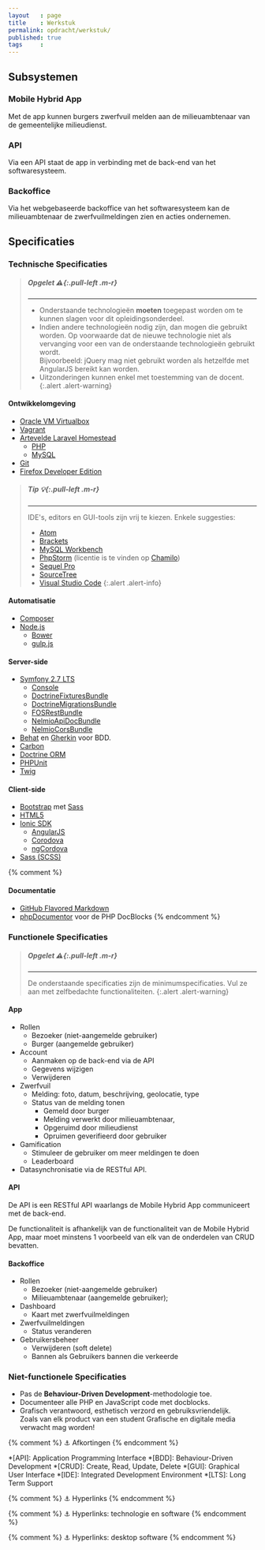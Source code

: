 ```yaml
---
layout   : page
title    : Werkstuk
permalink: opdracht/werkstuk/
published: true
tags     :
---
```


Subsystemen
-----------

### Mobile Hybrid App

Met de app kunnen burgers zwerfvuil melden aan de milieuambtenaar van de gemeentelijke milieudienst.

### API

Via een API staat de app in verbinding met de back-end van het softwaresysteem.

### Backoffice

Via het webgebaseerde backoffice van het softwaresysteem kan de milieuambtenaar de zwerfvuilmeldingen zien en acties ondernemen.

Specificaties
-------------

### Technische Specificaties

> ##### **Opgelet** *:warning:*{:.pull-left .m-r}
> ---
>
> - Onderstaande technologieën **moeten** toegepast worden om te kunnen slagen voor dit opleidingsonderdeel.
> - Indien andere technologieën nodig zijn, dan mogen die gebruikt worden. Op voorwaarde dat de nieuwe technologie niet als vervanging voor een van de onderstaande technologieën gebruikt wordt.  
>   Bijvoorbeeld: jQuery mag niet gebruikt worden als hetzelfde met AngularJS bereikt kan worden. 
> - Uitzonderingen kunnen enkel met toestemming van de docent.
{:.alert .alert-warning}

#### Ontwikkelomgeving

 - [Oracle VM Virtualbox][virtualbox]
 - [Vagrant][vagrant]
 - [Artevelde Laravel Homestead][artestead]
   - [PHP][php]
   - [MySQL][mysql]
 - [Git][git]
 - [Firefox Developer Edition][firefox]

> ##### **Tip** *:bulb:*{:.pull-left .m-r}
> ---
> IDE's, editors en GUI-tools zijn vrij te kiezen. Enkele suggesties:
>
> - [Atom][atom]
> - [Brackets][brackets]
> - [MySQL Workbench][mysql-workbench]
> - [PhpStorm][phpstorm] (licentie is te vinden op [Chamilo][chamilo-docs])
> - [Sequel Pro][sequelpro]
> - [SourceTree][sourcetree]
> - [Visual Studio Code][vscode]
{:.alert .alert-info}

#### Automatisatie

 - [Composer][composer]
 - [Node.js][node]
   - [Bower][bower]
   - [gulp.js][gulp]

#### Server-side

 - [Symfony 2.7 LTS][sf]
   - [Console][sf-console]
   - [DoctrineFixturesBundle][sf-doctrine-fixtures]
   - [DoctrineMigrationsBundle][sf-doctrine-migrations]
   - [FOSRestBundle][sf-fos-rest]
   - [NelmioApiDocBundle][sf-nelmio-apidoc]
   - [NelmioCorsBundle][sf-nelmio-cors]
 - [Behat][behat] en [Gherkin][behat-gherkin] voor BDD.
 - [Carbon][carbon]
 - [Doctrine ORM][doctrine-orm]
 - [PHPUnit][phpunit]
 - [Twig][twig]
 
#### Client-side

 - [Bootstrap][bootstrap] met [Sass][sass]
 - [HTML5][html5]
 - [Ionic SDK][ionic-sdk]
   - [AngularJS][angular-js]
   - [Corodova][cordova]
   - [ngCordova][cordova-ng-cordova]
 - [Sass (SCSS)][sass]

{% comment %}
#### Documentatie

 - [GitHub Flavored Markdown][gfm]
 - [phpDocumentor][phpdocumentor] voor de PHP DocBlocks
{% endcomment %}

### Functionele Specificaties

> ##### **Opgelet** *:warning:*{:.pull-left .m-r}
> ---
> De onderstaande specificaties zijn de minimumspecificaties. Vul ze aan met zelfbedachte functionaliteiten. 
{:.alert .alert-warning}

#### App

 - Rollen
   - Bezoeker (niet-aangemelde gebruiker)
   - Burger (aangemelde gebruiker)
 - Account
   - Aanmaken op de back-end via de API
   - Gegevens wijzigen
   - Verwijderen
 - Zwerfvuil
   - Melding: foto, datum, beschrijving, geolocatie, type
   - Status van de melding tonen
     - Gemeld door burger
     - Melding verwerkt door milieuambtenaar,
     - Opgeruimd door milieudienst
     - Opruimen geverifieerd door gebruiker
 - Gamification
   - Stimuleer de gebruiker om meer meldingen te doen
   - Leaderboard
 - Datasynchronisatie via de RESTful API.

#### API

De API is een RESTful API waarlangs de Mobile Hybrid App communiceert met de back-end.

De functionaliteit is afhankelijk van de functionaliteit van de Mobile Hybrid App, maar moet minstens 1 voorbeeld van elk van de onderdelen van CRUD bevatten. 

#### Backoffice

 - Rollen
   - Bezoeker (niet-aangemelde gebruiker)
   - Milieuambtenaar (aangemelde gebruiker);
 - Dashboard
   - Kaart met zwerfvuilmeldingen
 - Zwerfvuilmeldingen
   - Status veranderen
 - Gebruikersbeheer
   - Verwijderen (soft delete) 
   - Bannen als Gebruikers bannen die verkeerde 

### Niet-functionele Specificaties

 - Pas de **Behaviour-Driven Development**-methodologie toe.
 - Documenteer alle PHP en JavaScript code met docblocks.
 - Grafisch verantwoord, esthetisch verzord en gebruiksvriendelijk.  
   Zoals van elk product van een student Grafische en digitale media verwacht mag worden!

{% comment %}
    ⚓ Afkortingen
{% endcomment %}

*[API]:                     Application Programming Interface
*[BDD]:                     Behaviour-Driven Development
*[CRUD]:                    Create, Read, Update, Delete
*[GUI]:                     Graphical User Interface
*[IDE]:                     Integrated Development Environment
*[LTS]:                     Long Term Support

{% comment %}
    ⚓ Hyperlinks
{% endcomment %}

[chamilo-docs]:             http://chamilo.arteveldehs.be/index.php?application=weblcms&course=7641&tool=document&go=course_viewer

{% comment %}
    ⚓ Hyperlinks: technologie en software
{% endcomment %}

[angular-js]:               https://angularjs.org
[angular-material]:         https://material.angularjs.org
[angular-ngdoc]:            https://github.com/angular/angular.js/wiki/Writing-AngularJS-Documentation
[artestead]:                https://github.com/OlivierParent/homestead
[behat]:                    http://docs.behat.org/en/v3.0/
[behat-gherkin]:            http://docs.behat.org/en/v3.0/guides/1.gherkin.html
[bootstrap]:                http://getbootstrap.com
[bower]:                    http://bower.io
[carbon]:                   http://carbon.nesbot.com
[chart]:                    http://www.chartjs.org
[composer]:                 https://getcomposer.org
[cordova]:                  http://cordova.apache.org
[cordova-ng-cordova]:       http://ngcordova.com
[doctrine-orm]:             http://www.doctrine-project.org/projects/orm.html
[faker]:                    https://github.com/fzaninotto/Faker
[git]:                      http://git-scm.com
[gfm]:                      https://help.github.com/articles/github-flavored-markdown
[gulp]:                     http://gulpjs.com
[geojson]:                  http://geojson.org
[google-maps]:              https://developers.google.com/maps
[html5]:                    http://www.w3.org/TR/html5
[html5-geolocation]:        https://developer.mozilla.org/en-US/docs/Web/API/Geolocation
[html5-localstorage]:       https://developer.mozilla.org/en-US/docs/Web/API/Window/localStorage
[ionic-sdk]:                http://ionicframework.com
[node]:                     http://nodejs.org
[mysql]:                    http://www.mysql.com/products/community
[mysql-manual]:             http://dev.mysql.com/doc/refman/5.6/en
[php]:                      http://php.net
[phpunit]:                  https://phpunit.de
[phpdocumentor]:            http://www.phpdoc.org
[psr]:                      http://www.php-fig.org
[psr2]:                     http://www.php-fig.org/psr/psr-2
[psr7]:                     http://www.php-fig.org/psr/psr-7
[sass]:                     http://sass-lang.com
[sqlite]:                   https://www.sqlite.org
[sf]:                       http://symfony.com
[sf-console]:               http://symfony.com/doc/current/components/console/introduction.html
[sf-doctrine-fixtures]:     https://github.com/doctrine/DoctrineFixturesBundle
[sf-doctrine-migrations]:   https://github.com/doctrine/DoctrineMigrationsBundle
[sf-fos-rest]:              https://github.com/FriendsOfSymfony/FOSRestBundle
[sf-nelmio-apidoc]:         https://github.com/nelmio/NelmioApiDocBundle
[sf-nelmio-cors]:           https://github.com/nelmio/NelmioCorsBundle
[twig]:                     http://twig.sensiolabs.org
[vagrant]:                  https://www.vagrantup.com

{% comment %}
    ⚓ Hyperlinks: desktop software
{% endcomment %}

[atom]:                     https://atom.io
[brackets]:                 http://brackets.io
[firefox]:                  https://www.mozilla.org/nl/firefox/developer
[mysql-workbench]:          http://dev.mysql.com/downloads/workbench
[phpstorm]:                 https://www.jetbrains.com/phpstorm
[sequelpro]:                http://www.sequelpro.com
[shotcut]:                  http://www.shotcut.org
[sourcetree]:               http://www.sourcetreeapp.com
[virtualbox]:               https://www.virtualbox.org
[vscode]:                   https://www.visualstudio.com/en-us/products/code-vs.aspx